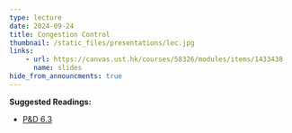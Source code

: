 ```yaml
---
type: lecture
date: 2024-09-24
title: Congestion Control
thumbnail: /static_files/presentations/lec.jpg
links: 
    - url: https://canvas.ust.hk/courses/58326/modules/items/1433438
      name: slides
hide_from_announcments: true
---
```

**Suggested Readings:**
- [P&D 6.3](https://book.systemsapproach.org/congestion/tcpcc.html)

